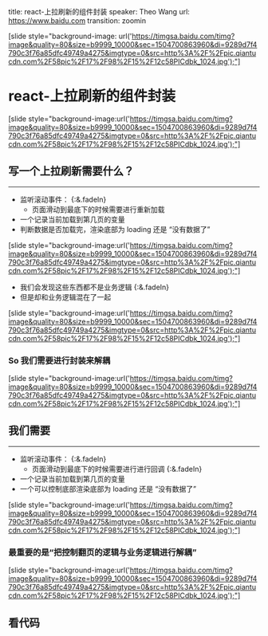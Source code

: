 title: react-上拉刷新的组件封装
speaker: Theo Wang
url: https://www.baidu.com
transition: zoomin

[slide style="background-image: url('https://timgsa.baidu.com/timg?image&quality=80&size=b9999_10000&sec=1504700863960&di=9289d7f4790c3f76a85dfc49749a4275&imgtype=0&src=http%3A%2F%2Fpic.qiantucdn.com%2F58pic%2F17%2F98%2F15%2F12c58PICdbk_1024.jpg');"]

# react-上拉刷新的组件封装

[slide style="background-image:url('https://timgsa.baidu.com/timg?image&quality=80&size=b9999_10000&sec=1504700863960&di=9289d7f4790c3f76a85dfc49749a4275&imgtype=0&src=http%3A%2F%2Fpic.qiantucdn.com%2F58pic%2F17%2F98%2F15%2F12c58PICdbk_1024.jpg');"]

## 写一个上拉刷新需要什么？ 
----
* 监听滚动事件： {:&.fadeIn}
	* 页面滑动到最底下的时候需要进行重新加载
* 一个记录当前加载到第几页的变量
* 判断数据是否加载完，渲染底部为 loading 还是 “没有数据了”

[slide style="background-image:url('https://timgsa.baidu.com/timg?image&quality=80&size=b9999_10000&sec=1504700863960&di=9289d7f4790c3f76a85dfc49749a4275&imgtype=0&src=http%3A%2F%2Fpic.qiantucdn.com%2F58pic%2F17%2F98%2F15%2F12c58PICdbk_1024.jpg');"]

* 我们会发现这些东西都不是业务逻辑 {:&.fadeIn}
* 但是却和业务逻辑混在了一起

[slide style="background-image:url('https://timgsa.baidu.com/timg?image&quality=80&size=b9999_10000&sec=1504700863960&di=9289d7f4790c3f76a85dfc49749a4275&imgtype=0&src=http%3A%2F%2Fpic.qiantucdn.com%2F58pic%2F17%2F98%2F15%2F12c58PICdbk_1024.jpg');"]

### So 我们需要进行封装来解耦

[slide style="background-image:url('https://timgsa.baidu.com/timg?image&quality=80&size=b9999_10000&sec=1504700863960&di=9289d7f4790c3f76a85dfc49749a4275&imgtype=0&src=http%3A%2F%2Fpic.qiantucdn.com%2F58pic%2F17%2F98%2F15%2F12c58PICdbk_1024.jpg');"]

## 我们需要
----
* 监听滚动事件： {:&.fadeIn}
	* 页面滑动到最底下的时候需要进行进行回调 {:&.fadeIn}
* 一个记录当前加载到第几页的变量
* 一个可以控制底部渲染底部为 loading 还是 “没有数据了”

[slide style="background-image:url('https://timgsa.baidu.com/timg?image&quality=80&size=b9999_10000&sec=1504700863960&di=9289d7f4790c3f76a85dfc49749a4275&imgtype=0&src=http%3A%2F%2Fpic.qiantucdn.com%2F58pic%2F17%2F98%2F15%2F12c58PICdbk_1024.jpg');"]

### 最重要的是“把控制翻页的逻辑与业务逻辑进行解耦”

[slide style="background-image:url('https://timgsa.baidu.com/timg?image&quality=80&size=b9999_10000&sec=1504700863960&di=9289d7f4790c3f76a85dfc49749a4275&imgtype=0&src=http%3A%2F%2Fpic.qiantucdn.com%2F58pic%2F17%2F98%2F15%2F12c58PICdbk_1024.jpg');"]

## 看代码
